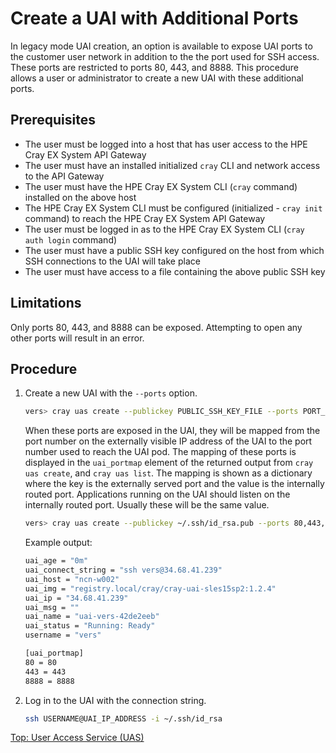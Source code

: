 # Create a UAI with Additional Ports

In legacy mode UAI creation, an option is available to expose UAI ports to the customer user network in addition to the the port used for SSH access. These ports are restricted to ports 80, 443, and 8888.
This procedure allows a user or administrator to create a new UAI with these additional ports.

## Prerequisites

* The user must be logged into a host that has user access to the HPE Cray EX System API Gateway
* The user must have an installed initialized `cray` CLI and network access to the API Gateway
* The user must have the HPE Cray EX System CLI (`cray` command) installed on the above host
* The HPE Cray EX System CLI must be configured (initialized - `cray init` command) to reach the HPE Cray EX System API Gateway
* The user must be logged in as to the HPE Cray EX System CLI (`cray auth login` command)
* The user must have a public SSH key configured on the host from which SSH connections to the UAI will take place
* The user must have access to a file containing the above public SSH key

## Limitations

Only ports 80, 443, and 8888 can be exposed. Attempting to open any other ports will result in an error.

## Procedure

1. Create a new UAI with the `--ports` option.

    ```bash
    vers> cray uas create --publickey PUBLIC_SSH_KEY_FILE --ports PORT_LIST
    ```

    When these ports are exposed in the UAI, they will be mapped from the port number on the externally visible IP address of the UAI to the port number used to reach the UAI pod.
    The mapping of these ports is displayed in the `uai_portmap` element of the returned output from `cray uas create`, and `cray uas list`.
    The mapping is shown as a dictionary where the key is the externally served port and the value is the internally routed port.
    Applications running on the UAI should listen on the internally routed port. Usually these will be the same value.

    ```bash
    vers> cray uas create --publickey ~/.ssh/id_rsa.pub --ports 80,443,8888
    ```

    Example output:

    ```bash
    uai_age = "0m"
    uai_connect_string = "ssh vers@34.68.41.239"
    uai_host = "ncn-w002"
    uai_img = "registry.local/cray/cray-uai-sles15sp2:1.2.4"
    uai_ip = "34.68.41.239"
    uai_msg = ""
    uai_name = "uai-vers-42de2eeb"
    uai_status = "Running: Ready"
    username = "vers"

    [uai_portmap]
    80 = 80
    443 = 443
    8888 = 8888
    ```

2. Log in to the UAI with the connection string.

    ```bash
    ssh USERNAME@UAI_IP_ADDRESS -i ~/.ssh/id_rsa
    ```

[Top: User Access Service (UAS)](README.md)

